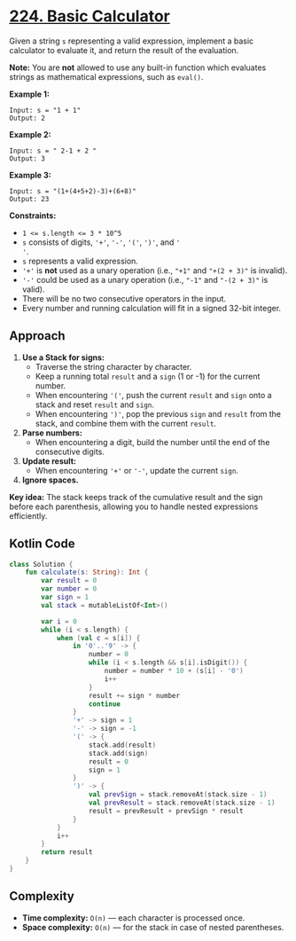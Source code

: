 # [224. Basic Calculator](https://leetcode.com/problems/basic-calculator/description/?envType=study-plan-v2&envId=top-interview-150)

Given a string <code>s</code> representing a valid expression, implement a basic calculator to evaluate it, and return the result of the evaluation.

**Note:**  You are **not**  allowed to use any built-in function which evaluates strings as mathematical expressions, such as <code>eval()</code>.

**Example 1:** 

```
Input: s = "1 + 1"
Output: 2
```

**Example 2:** 

```
Input: s = " 2-1 + 2 "
Output: 3
```

**Example 3:** 

```
Input: s = "(1+(4+5+2)-3)+(6+8)"
Output: 23
```

**Constraints:** 

- <code>1 <= s.length <= 3 * 10^5</code>
- <code>s</code> consists of digits, <code>'+'</code>, <code>'-'</code>, <code>'('</code>, <code>')'</code>, and <code>' '</code>.
- <code>s</code> represents a valid expression.
- <code>'+'</code> is **not**  used as a unary operation (i.e., <code>"+1"</code> and <code>"+(2 + 3)"</code> is invalid).
- <code>'-'</code> could be used as a unary operation (i.e., <code>"-1"</code> and <code>"-(2 + 3)"</code> is valid).
- There will be no two consecutive operators in the input.
- Every number and running calculation will fit in a signed 32-bit integer.

## Approach

1. **Use a Stack for signs:**  
   - Traverse the string character by character.
   - Keep a running total `result` and a `sign` (1 or -1) for the current number.
   - When encountering `'('`, push the current `result` and `sign` onto a stack and reset `result` and `sign`.
   - When encountering `')'`, pop the previous `sign` and `result` from the stack, and combine them with the current `result`.
2. **Parse numbers:**  
   - When encountering a digit, build the number until the end of the consecutive digits.
3. **Update result:**  
   - When encountering `'+'` or `'-'`, update the current `sign`.
4. **Ignore spaces.**

**Key idea:** The stack keeps track of the cumulative result and the sign before each parenthesis, allowing you to handle nested expressions efficiently.

## Kotlin Code

```kotlin
class Solution {
    fun calculate(s: String): Int {
        var result = 0
        var number = 0
        var sign = 1
        val stack = mutableListOf<Int>()

        var i = 0
        while (i < s.length) {
            when (val c = s[i]) {
                in '0'..'9' -> {
                    number = 0
                    while (i < s.length && s[i].isDigit()) {
                        number = number * 10 + (s[i] - '0')
                        i++
                    }
                    result += sign * number
                    continue
                }
                '+' -> sign = 1
                '-' -> sign = -1
                '(' -> {
                    stack.add(result)
                    stack.add(sign)
                    result = 0
                    sign = 1
                }
                ')' -> {
                    val prevSign = stack.removeAt(stack.size - 1)
                    val prevResult = stack.removeAt(stack.size - 1)
                    result = prevResult + prevSign * result
                }
            }
            i++
        }
        return result
    }
}
```

## Complexity

- **Time complexity:** `O(n)` — each character is processed once.
- **Space complexity:** `O(n)` — for the stack in case of nested parentheses.
